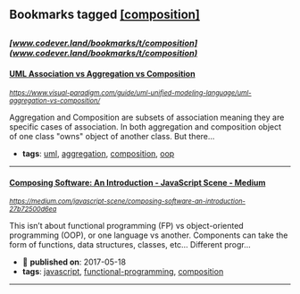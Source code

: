 ## Bookmarks tagged [[composition]](https://www.codever.land/search?q=[composition])

_<sup><sup>[www.codever.land/bookmarks/t/composition](www.codever.land/bookmarks/t/composition)</sup></sup>_
---
#### [UML Association vs Aggregation vs Composition](https://www.visual-paradigm.com/guide/uml-unified-modeling-language/uml-aggregation-vs-composition/)
_<sup>https://www.visual-paradigm.com/guide/uml-unified-modeling-language/uml-aggregation-vs-composition/</sup>_

Aggregation and Composition are subsets of association meaning they are specific cases of association. In both aggregation and composition object of one class "owns" object of another class. But there...
* **tags**: [uml](../tagged/uml.md), [aggregation](../tagged/aggregation.md), [composition](../tagged/composition.md), [oop](../tagged/oop.md)
---
#### [Composing Software: An Introduction - JavaScript Scene - Medium](https://medium.com/javascript-scene/composing-software-an-introduction-27b72500d6ea)
_<sup>https://medium.com/javascript-scene/composing-software-an-introduction-27b72500d6ea</sup>_

This isn’t about functional programming (FP) vs object-oriented programming (OOP), or one language vs another. Components can take the form of functions, data structures, classes, etc… Different progr...
* :calendar: **published on**: 2017-05-18
* **tags**: [javascript](../tagged/javascript.md), [functional-programming](../tagged/functional-programming.md), [composition](../tagged/composition.md)
---
